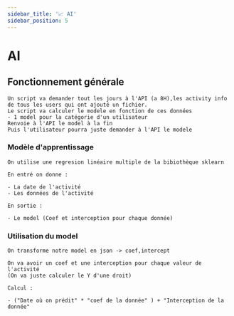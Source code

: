 ```yaml
---
sidebar_title: '📈 AI'
sidebar_position: 5
---
```


# AI 

## Fonctionnement générale 

    Un script va demander tout les jours à l'API (a 8H),les activity info de tous les users qui ont ajouté un fichier.
    Le script va calculer le modele en fonction de ces données 
    - 1 model pour la catégorie d'un utilisateur 
    Renvoie à l'API le model à la fin 
    Puis l'utilisateur pourra juste demander à l'API le modele

### Modèle d'apprentissage 

    On utilise une regresion linéaire multiple de la bibiothèque sklearn 

    En entré on donne : 

    - La date de l'activité 
    - Les données de l'activité 

    En sortie : 

    - Le model (Coef et interception pour chaque donnée)

### Utilisation du model 

    On transforme notre model en json -> coef,intercept 

    On va avoir un coef et une interception pour chaque valeur de l'activité
    (On va juste calculer le Y d'une droit)

    Calcul : 

    - ("Date où on prédit" * "coef de la donnée" ) + "Interception de la donnée" 



